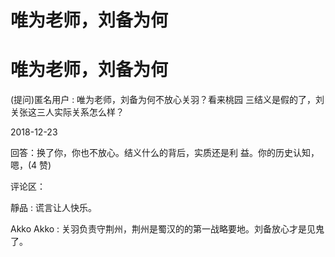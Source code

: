 # 唯为老师，刘备为何

# 唯为老师，刘备为何

(提问)匿名用户 : 唯为老师，刘备为何不放心关羽？看来桃园 三结义是假的了，刘关张这三人实际关系怎么样？

2018-12-23

回答：换了你，你也不放心。结义什么的背后，实质还是利 益。你的历史认知，嗯，(4 赞)

评论区：

靜品 : 谎言让人快乐。

Akko Akko : 关羽负责守荆州，荆州是蜀汉的的第一战略要地。刘备放心才是见鬼了。